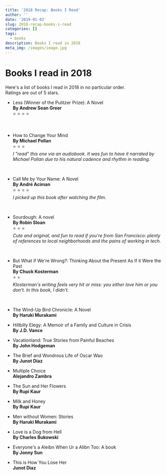 ```yaml
---
title: '2018 Recap: Books I Read'
author: ''
date: '2019-01-03'
slug: 2018-recap-books-i-read
categories: []
tags:
  - books
description: Books I read in 2018
meta_img: /images/image.jpg
---
```


# Books I read in 2018

Here's a list of books I read in 2018 in no particular order.  
Ratings are out of 5 stars. 

 - Less (Winner of the Pulitzer Prize): A Novel  
**By Andrew Sean Greer**  
:star: :star: :star: :star:  
<br>

- How to Change Your Mind  
**By Michael Pollan**  
:star: :star: :star:  
_I "read" this one via an audiobook. It was fun to have it narrated by Michael Pollan due to his natural cadence and rhythm in reading._  
<br>

- Call Me by Your Name: A Novel  
**By André Aciman**  
:star: :star: :star: :star:  
_I picked up this book after watching the film._  
<br>

- Sourdough: A novel  
**By Robin Sloan**  
:star: :star: :star:  
_Cute and original, and fun to read if you're from San Francisco: plenty of references to local neighborhoods and the pains of working in tech._  
<br>

- But What if We're Wrong?: Thinking About the Present As If it Were the Past   
**By Chuck Kosterman**  
:star: :star:  
_Klosterman's writing feels very hit or miss: you either love him or you don't. In this book, I didn't._  
<br>

- The Wind-Up Bird Chronicle: A Novel  
**By Haruki Murakami**

- Hillbilly Elegy: A Memoir of a Family and Culture in Crisis  
**By J.D. Vance**

- Vacationland: True Stories from Painful Beaches  
**By John Hodgeman** 

- The Brief and Wondrous Life of Oscar Wao  
**By Junot Diaz** 

- Multiple Choice  
**Alejandro Zambra**

- The Sun and Her Flowers  
**By Rupi Kaur** 

- Milk and Honey  
**By Rupi Kaur** 

- Men without Women: Stories  
**By Haruki Murakami**  

- Love is a Dog from Hell  
**By Charles Bukowski**  

- Everyone's a Aleibn When Ur a Alibn Too: A book  
**By Jonny Sun**  

- This is How You Lose Her  
**Junot Diaz**  
